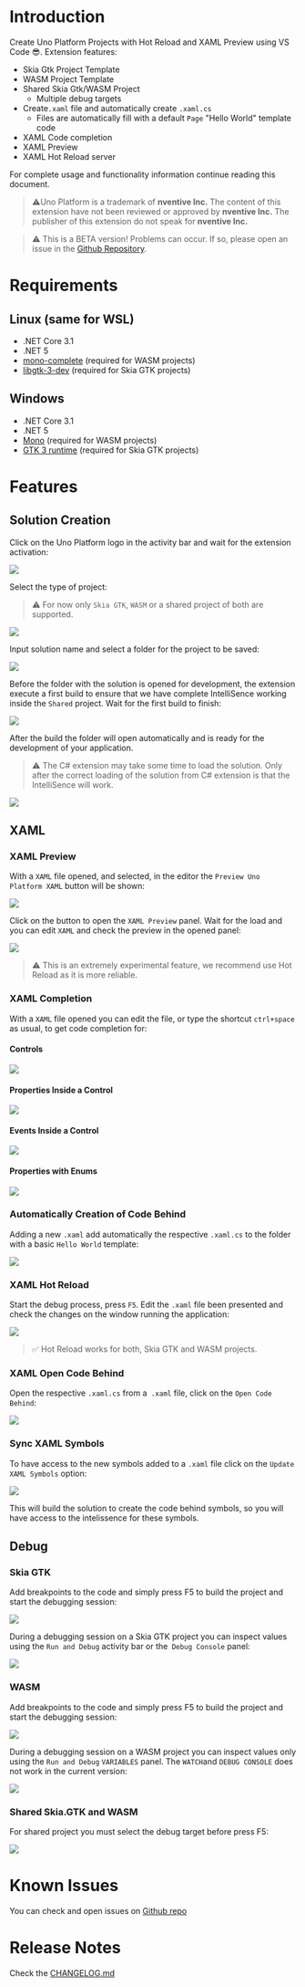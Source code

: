 # Introduction

Create Uno Platform Projects with Hot Reload and XAML Preview using VS Code 😎.
Extension features:

- Skia Gtk Project Template
- WASM Project Template
- Shared Skia Gtk/WASM Project
    - Multiple debug targets
- Create`.xaml` file and automatically create `.xaml.cs`
	- Files are automatically fill with a default `Page` "Hello World" template code
- XAML Code completion
- XAML Preview
- XAML Hot Reload server

For complete usage and functionality information continue reading this document.

> ⚠️Uno Platform is a trademark of **nventive Inc.** The content of this extension have not been reviewed or approved by **nventive Inc.** The publisher of this extension do not speak for **nventive Inc.**

> ⚠️ This is a BETA version! Problems can occur. If so, please open an issue in the [Github Repository](https://github.com/microhobby/vs-code-uno-platform/issues).

# Requirements

## Linux (same for WSL)

- .NET Core 3.1
- .NET 5
- [mono-complete](https://platform.uno/docs/articles/get-started-vscode.html#prerequisites) (required for WASM projects)
- [libgtk-3-dev](https://platform.uno/docs/articles/get-started-with-linux.html#setting-up-for-linux) (required for Skia GTK projects)

##  Windows

- .NET Core 3.1
- .NET 5
- [Mono](https://platform.uno/docs/articles/get-started-vscode.html#prerequisites) (required for WASM projects)
- [GTK 3 runtime](https://platform.uno/docs/articles/get-started-with-linux.html#setting-for-windows-and-wsl) (required for Skia GTK projects)

# Features

## Solution Creation

Click on the Uno Platform logo in the activity bar and wait for the extension activation:

![](https://github.com/microhobby/vs-code-uno-platform/blob/docs/Documentation/img/UnoLogoOnActivityBar.gif?raw=true)

Select the type of project:

> ⚠️ For now only `Skia GTK`, `WASM` or a shared project of both are supported.

![](https://github.com/microhobby/vs-code-uno-platform/blob/docs/Documentation/img/SelectNewProject.jpg?raw=true)

Input solution name and select a folder for the project to be saved:

![](https://github.com/microhobby/vs-code-uno-platform/blob/docs/Documentation/img/SelectProjectAndFolder.gif?raw=true)

Before the folder with the solution is opened for development, the extension execute a first build to ensure that we have complete IntelliSence working inside the `Shared` project. Wait for the first build to finish:

![](https://github.com/microhobby/vs-code-uno-platform/blob/docs/Documentation/img/CreationFirstBuild.gif?raw=true)

After the build the folder will open automatically and is ready for the development of your application.

> ⚠️ The C# extension may take some time to load the solution. Only after the correct loading of the solution from C# extension is that the IntelliSence will work.

![](https://github.com/microhobby/vs-code-uno-platform/blob/docs/Documentation/img/WaitingOmnisharp.gif?raw=true)

## XAML

### XAML Preview

With a `XAML` file opened, and selected, in the editor the `Preview Uno Platform XAML` button will be shown:

![](https://github.com/microhobby/vs-code-uno-platform/blob/docs/Documentation/img/XAMLPreviewButton.jpg?raw=true)

Click on the button to open the `XAML Preview` panel. Wait for the load and you can edit `XAML` and check the preview in the opened panel:

![](https://github.com/microhobby/vs-code-uno-platform/blob/docs/Documentation/img/XAMLPreviewWorking.gif?raw=true)

> ⚠️ This is an extremely experimental feature, we recommend use Hot Reload as it is more reliable.

### XAML Completion

With a `XAML` file opened you can edit the file, or type the shortcut `ctrl+space` as  usual, to get code completion for:

#### Controls

![](https://github.com/microhobby/vs-code-uno-platform/blob/docs/Documentation/img/XAMLCompletionControls.gif?raw=true)

#### Properties Inside a Control

![](https://github.com/microhobby/vs-code-uno-platform/blob/docs/Documentation/img/XAMLCompletionProperties.gif?raw=true)

#### Events Inside a Control

![](https://github.com/microhobby/vs-code-uno-platform/blob/docs/Documentation/img/XAMLCompletionEvents.gif?raw=true)

#### Properties with Enums

![](https://github.com/microhobby/vs-code-uno-platform/blob/docs/Documentation/img/XAMLCompletionEnums.gif?raw=true)

### Automatically Creation of Code Behind

Adding a new `.xaml` add automatically the respective `.xaml.cs` to the folder with a basic `Hello World` template:

![](https://github.com/microhobby/vs-code-uno-platform/blob/docs/Documentation/img/XAMLAddingCodeBehind.gif?raw=true)

### XAML Hot Reload

Start the debug process, press `F5`. Edit the `.xaml` file been presented and check the changes on the window running the application:

![](https://github.com/microhobby/vs-code-uno-platform/blob/docs/Documentation/img/XAMLHotReload.gif?raw=true)

> ✅ Hot Reload works for both, Skia GTK and WASM projects.

### XAML Open Code Behind

Open the respective `.xaml.cs` from a` .xaml` file, click on the `Open Code Behind`:

![](https://github.com/microhobby/vs-code-uno-platform/blob/docs/Documentation/img/OpenCodeBehindFromXAML.gif?raw=true)

### Sync XAML Symbols

To have access to the new symbols added to a `.xaml` file click on the `Update XAML Symbols` option:

![](https://github.com/microhobby/vs-code-uno-platform/blob/docs/Documentation/img/SyncXAMLSymbols.gif?raw=true)

This will build the solution to create the code behind symbols, so you will have access to the intelissence for these symbols.

## Debug

### Skia GTK

Add breakpoints to the code and simply press F5 to build the project and start the debugging session:

![](https://github.com/microhobby/vs-code-uno-platform/blob/docs/Documentation/img/SkiaGtkDebugSession.gif?raw=true&date=23123)

During a debugging session on a Skia GTK project you can inspect values using the `Run and Debug` activity bar or the` Debug Console` panel:

![](https://github.com/microhobby/vs-code-uno-platform/blob/docs/Documentation/img/SkiaGtkDebugInspectVariables.gif?raw=true)

### WASM

Add breakpoints to the code and simply press F5 to build the project and start the debugging session:

![](https://github.com/microhobby/vs-code-uno-platform/blob/docs/Documentation/img/WASMDebug.gif?raw=true&date=477737)

During a debugging session on a WASM project you can inspect values only using the `Run and Debug` `VARIABLES` panel. The `WATCH`and `DEBUG CONSOLE` does not work in the current version:

![](https://github.com/microhobby/vs-code-uno-platform/blob/docs/Documentation/img/WASMEvaluateVariables.gif?raw=true)

### Shared Skia.GTK and WASM

For shared project you must select the debug target before press F5:

![](https://github.com/microhobby/vs-code-uno-platform/blob/docs/Documentation/img/SelectSharedDebugTarget.gif?raw=true)

# Known Issues

You can check and open issues on [Github repo](https://github.com/microhobby/vs-code-uno-platform/issues)

# Release Notes

Check the [CHANGELOG.md](https://github.com/microhobby/vs-code-uno-platform/blob/main/CHANGELOG.md)

